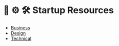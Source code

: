 
# 🏡 ⚙ 🛠 Startup Resources
- [Business](/business.md)
- [Design](/design.md)
- [Technical](/technical.md)

